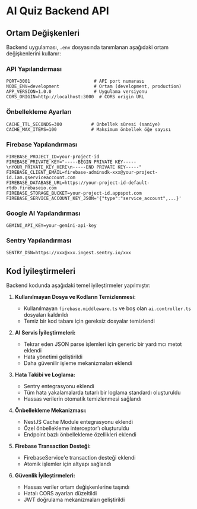 # AI Quiz Backend API

## Ortam Değişkenleri

Backend uygulaması, `.env` dosyasında tanımlanan aşağıdaki ortam değişkenlerini kullanır:

### API Yapılandırması

```
PORT=3001                        # API port numarası
NODE_ENV=development             # Ortam (development, production)
APP_VERSION=1.0.0                # Uygulama versiyonu
CORS_ORIGIN=http://localhost:3000  # CORS origin URL
```

### Önbellekleme Ayarları

```
CACHE_TTL_SECONDS=300           # Önbellek süresi (saniye)
CACHE_MAX_ITEMS=100             # Maksimum önbellek öğe sayısı
```

### Firebase Yapılandırması

```
FIREBASE_PROJECT_ID=your-project-id
FIREBASE_PRIVATE_KEY="-----BEGIN PRIVATE KEY-----\nYOUR_PRIVATE_KEY_HERE\n-----END PRIVATE KEY-----"
FIREBASE_CLIENT_EMAIL=firebase-adminsdk-xxx@your-project-id.iam.gserviceaccount.com
FIREBASE_DATABASE_URL=https://your-project-id-default-rtdb.firebaseio.com
FIREBASE_STORAGE_BUCKET=your-project-id.appspot.com
FIREBASE_SERVICE_ACCOUNT_KEY_JSON='{"type":"service_account",...}'
```

### Google AI Yapılandırması

```
GEMINI_API_KEY=your-gemini-api-key
```

### Sentry Yapılandırması

```
SENTRY_DSN=https://xxx@xxx.ingest.sentry.io/xxx
```

## Kod İyileştirmeleri

Backend kodunda aşağıdaki temel iyileştirmeler yapılmıştır:

1. **Kullanılmayan Dosya ve Kodların Temizlenmesi:**

   - Kullanılmayan `firebase.middleware.ts` ve boş olan `ai.controller.ts` dosyaları kaldırıldı
   - Temiz bir kod tabanı için gereksiz dosyalar temizlendi

2. **AI Servis İyileştirmeleri:**

   - Tekrar eden JSON parse işlemleri için generic bir yardımcı metot eklendi
   - Hata yönetimi geliştirildi
   - Daha güvenilir işleme mekanizmaları eklendi

3. **Hata Takibi ve Loglama:**

   - Sentry entegrasyonu eklendi
   - Tüm hata yakalamalarda tutarlı bir loglama standardı oluşturuldu
   - Hassas verilerin otomatik temizlenmesi sağlandı

4. **Önbellekleme Mekanizması:**

   - NestJS Cache Module entegrasyonu eklendi
   - Özel önbellekleme interceptor'ı oluşturuldu
   - Endpoint bazlı önbellekleme özellikleri eklendi

5. **Firebase Transaction Desteği:**

   - FirebaseService'e transaction desteği eklendi
   - Atomik işlemler için altyapı sağlandı

6. **Güvenlik İyileştirmeleri:**
   - Hassas veriler ortam değişkenlerine taşındı
   - Hatalı CORS ayarları düzeltildi
   - JWT doğrulama mekanizmaları geliştirildi
